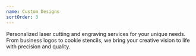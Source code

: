 ```yaml
---
name: Custom Designs
sortOrder: 3
---
```


Personalized laser cutting and engraving services for your unique needs.
From business logos to cookie stencils, we bring your creative vision to life with precision and quality.
